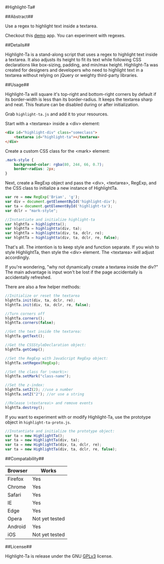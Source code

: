 #Highlight-Ta#

##Abstract##

Use a regex to highlight text inside a textarea.

Checkout this [demo](https://taylor-vann.github.io/highlight-ta/) app. You can experiment with regexes.

##Details##

Highlight-Ta is a stand-along script that uses a regex to highlight text inside a textarea. It also adjusts its height to fit its text while following CSS declarations like box-sizing, padding, and min/max height. Highlight-Ta was created for designers and developers who need to highlight text in a textarea without relying on jQuery or weighty third-party libraries.

##Usage##

Highlight-Ta will square it's top-right and bottom-right corners by default if its border-width is less than its border-radius. It keeps the textarea sharp and neat. This feature can be disabled during or after initialization.

Grab `highlight-ta.js` and add it to your resources.

Start with a \<textarea\> inside a \<div\> element:

```HTML
<div id="highlight-div" class="someclass">
	<textarea id="highlight-ta"></textarea>	
</div>
```

Create a custom CSS class for the \<mark\> element:

```CSS
.mark-style {
	background-color: rgba(80, 244, 66, 0.7);
	border-radius: 2px;
}
```

Next, create a RegExp object and pass the \<div\>, \<textarea\>, RegExp, and the CSS class to initialize a new instance of HighlightTa.

```Javascript
var re = new RegExp('Brian', 'g');
var div = document.getElementById('highlight-div');
var ta = document.getElementById('highlight-ta');
var dclr = "mark-style";

//Instantiate and initialize highlight-ta
var hlghtTa = highlightta();
var hlghtTa = highlightta(div, ta);
var hlghtTa = highlightta(div, ta, dclr, re);
var hlghtTa = highlightta(div, ta, dclr, re, false);
```

That's all. The intention is to keep style and function separate. If you wish to style HighlightTa, then style the \<div\> element. The \<textarea\> will adjust accordingly.

If you're wondering, "why not dynamically create a textarea inside the div?" The main advantage is input won't be lost if the page accidentally is accidentally refreshed.

There are also a few helper methods:

```Javascript
//Initialize or reset the textarea
hlghtTa.init(div, ta, dclr, re);
hlghtTa.init(div, ta, dclr, re, false);

//Turn corners off
hlghtTa.corners();
hlghtTa.corners(false);

//Get the text inside the textarea:
hlghtTa.getText();

//Get the CSSStyleDeclaration object:
hlghtTa.getComp();

//Set the RegExp with JavaScript RegExp object:
hlghtTa.setRegex(RegExp);

//Set the class for \<mark\>:
hlghtTa.setMark("class-name");

//Set the z-index:
hlghtTa.setZ(2); //use a number
hlghtTa.setZ("2"); //or use a string

//Release \<textarea\> and remove events
hlghtTa.destroy();
```

If you want to experiment with or modify Highlight-Ta, use the prototype object in `highlight-ta-proto.js`.

```Javascript
//Instantiate and initialize the prototype object:
var ta = new HighlightTa();
var ta = new HighlightTa(div, ta);
var ta = new HighlightTa(div, ta, dclr, re);
var ta = new HighlightTa(div, ta, dclr, re, false);
```

##Compatability##

Browser | Works
---|---
Firefox | Yes
Chrome | Yes
Safari | Yes
IE | Yes
Edge | Yes
Opera | Not yet tested
Android | Yes
iOS | Not yet tested

##License##

Highlight-Ta is release under the GNU [GPLv3](https://www.gnu.org/licenses/gpl-3.0.en.html) license.
